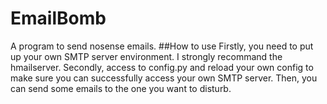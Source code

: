 # EmailBomb
A program to send nosense emails.
##How to use
Firstly, you need to put up your own SMTP server environment. I strongly recommand the hmailserver.
Secondly, access to config.py and reload your own config to make sure you can successfully access your own SMTP server.
Then, you can send some emails to the one you want to disturb.

